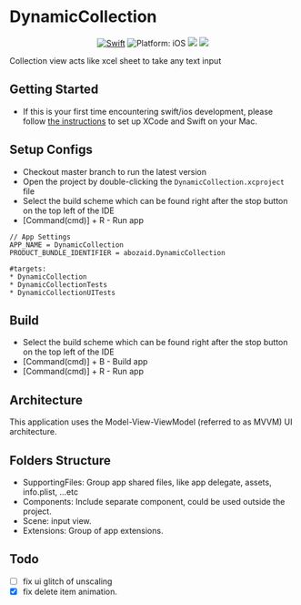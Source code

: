 # DynamicCollection
</p>
 <p align="center">
<a href="https://developer.apple.com/swift/"><img src="https://img.shields.io/badge/Swift-5.0-orange.svg?style=flat" alt="Swift"/></a>
<img src="https://img.shields.io/badge/Platform-iOS%2012.4+-lightgrey.svg" alt="Platform: iOS">
<img src="https://img.shields.io/badge/XCode-12.2%2B-lightgrey">
<img src="https://img.shields.io/badge/Code%20Coverage-89%25-brightgreen">
</p>

Collection view acts like xcel sheet to take any text input

## Getting Started
- If this is your first time encountering swift/ios development, please follow [the instructions](https://developer.apple.com/support/xcode/) to set up XCode and Swift on your Mac.

## Setup Configs
- Checkout master branch to run the latest version
- Open the project by double-clicking the `DynamicCollection.xcproject` file
- Select the build scheme which can be found right after the stop button on the top left of the IDE
- [Command(cmd)] + R - Run app
```
// App Settings
APP_NAME = DynamicCollection
PRODUCT_BUNDLE_IDENTIFIER = abozaid.DynamicCollection

#targets:
* DynamicCollection
* DynamicCollectionTests
* DynamicCollectionUITests

```

## Build
* Select the build scheme which can be found right after the stop button on the top left of the IDE
* [Command(cmd)] + B - Build app
* [Command(cmd)] + R - Run app

## Architecture
This application uses the Model-View-ViewModel (referred to as MVVM) UI architecture.

## Folders Structure
* SupportingFiles: Group app shared files, like app delegate, assets, info.plist, ...etc
* Components: Include separate component, could be used outside the project.
* Scene: input view.
* Extensions: Group of app extensions.
## Todo
- [ ] fix ui glitch of unscaling
- [x] fix delete item animation.
